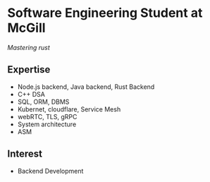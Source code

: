 # Software Engineering Student at McGill

*Mastering rust*


## Expertise
- Node.js backend, Java backend, Rust Backend
- C++ DSA
- SQL, ORM, DBMS
- Kubernet, cloudflare, Service Mesh
- webRTC, TLS, gRPC
- System architecture
- ASM

## Interest
- Backend Development


  
